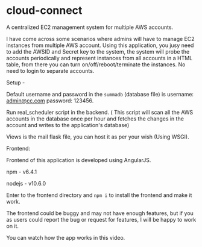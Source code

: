 # cloud-connect
A centralized EC2 management system for multiple AWS accounts.

I have come across some scenarios where admins will have to manage EC2 instances from multiple AWS account. Using this application, you jusy need to add the AWSID and Secret key to the system, the system will probe the accounts periodically and represent instances from all accounts in a HTML table, from there you can turn on/off/reboot/terminate the instances. No need to login to separate accounts.

Setup - 

Default username and password in the `summadb` (database file) is username: admin@cc.com password: 123456.

Run real_scheduler script in the backend. ( This script will scan all the AWS accounts in the database once per hour and fetches the changes in the account and writes to the application's database)

Views is the mail flask file, you can host it as per your wish (Using WSGI).

Frontend:

Frontend of this application is developed using AngularJS.

npm - v6.4.1

nodejs - v10.6.0

Enter to the frontend directory and `npm i` to install the frontend and make it work.

The frontend could be buggy and may not have enough features, but if you as users could report the bug or request for features, I will be happy to work on it.

You can watch how the app works in this video.


